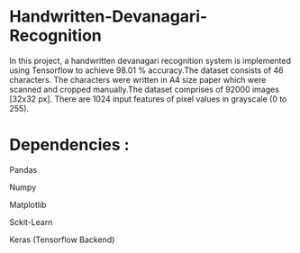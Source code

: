 # Handwritten-Devanagari-Recognition
In this project, a handwritten devanagari recognition system is implemented using Tensorflow to achieve 98.01 % accuracy.The dataset consists of 46 characters. The characters were written in A4 size paper which were scanned and cropped manually.The dataset comprises of 92000 images [32x32 px]. There are 1024 input features of pixel values in grayscale (0 to 255).

# Dependencies :

Pandas

Numpy

Matplotlib

Sckit-Learn

Keras (Tensorflow Backend)

